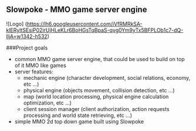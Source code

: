 ## Slowpoke - MMO game server engine

![Logo] (https://lh6.googleusercontent.com/iVfRMRkSA-klERyltSEsiP02irUjHLeKLr6BoHGsTqBpaS-qvg0Ym9yTx5BFPLOb1c7-dQ-IljA=w1342-h532)

###Project goals
- common MMO game server engine, that could be used to build on top of it MMO like games 
- server features:
  - mechanic engine (character development, social relations, economy, etc ...)
  - physical engine (objects movement, collision detection, etc ...)
  - map (world location processing, physical engine calculation optimization, etc ...)
  - client session manager (client authorization, action requests processing and world state retrieving, etc ...)
- simple MMO 2d top down game built using Slowpoke
